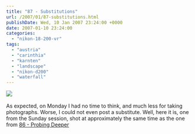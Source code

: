 ```yaml
---
title: "87 - Substitutions"
url: /2007/01/87-substitutions.html
publishDate: Wed, 10 Jan 2007 23:24:00 +0000
date: 2007-01-10 23:24:00
categories: 
  - "nikon-18-200-vr"
tags: 
  - "austria"
  - "carinthia"
  - "karnten"
  - "landscape"
  - "nikon-d200"
  - "waterfall"
---
```

<a href="https://d25zfm9zpd7gm5.cloudfront.net/1200x1200/2007/20070107_162318_ps.jpg"><img src="https://d25zfm9zpd7gm5.cloudfront.net/0600x0600/2007/20070107_162318_ps.jpg"/></a><br/><br/>As expected, on Monday I had no time to think, and much less for taking photographs. Worse, I could not even post a substitute. Well, here it is, one from the Sunday session, shot at approximately the same time as the one from <a href="/2007/01/86-probing-deeper.html" target="_blank">86 - Probing Deeper</a>
